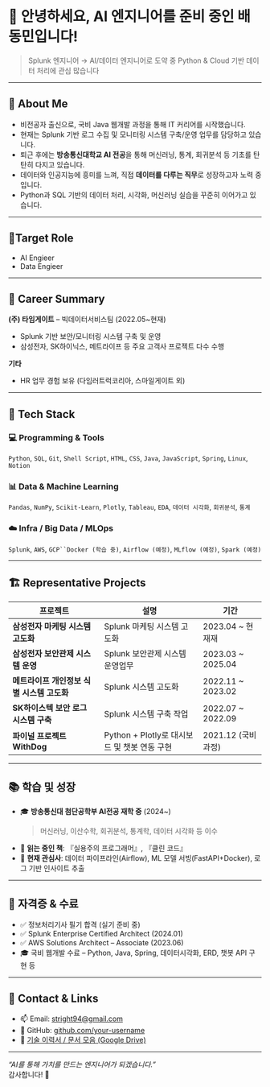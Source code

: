 # 👋 안녕하세요, AI 엔지니어를 준비 중인 배동민입니다!  
> Splunk 엔지니어 → AI/데이터 엔지니어로 도약 중 
> Python & Cloud 기반 데이터 처리에 관심 많습니다

---

## 🧭 About Me
- 비전공자 출신으로, 국비 Java 웹개발 과정을 통해 IT 커리어를 시작했습니다.
- 현재는 Splunk 기반 로그 수집 및 모니터링 시스템 구축/운영 업무를 담당하고 있습니다.
- 퇴근 후에는 **방송통신대학교 AI 전공**을 통해 머신러닝, 통계, 회귀분석 등 기초를 탄탄히 다지고 있습니다.
- 데이터와 인공지능에 흥미를 느껴, 직접 **데이터를 다루는 직무**로 성장하고자 노력 중입니다.
- Python과 SQL 기반의 데이터 처리, 시각화, 머신러닝 실습을 꾸준히 이어가고 있습니다.

---
## 🎯Target Role
- AI Engieer 
- Data Engieer
---

## 💼 Career Summary

**(주) 타임게이트** – 빅데이터서비스팀 (2022.05~현재)  
- Splunk 기반 보안/모니터링 시스템 구축 및 운영  
- 삼성전자, SK하이닉스, 메트라이프 등 주요 고객사 프로젝트 다수 수행  

**기타**  
- HR 업무 경험 보유 (다임러트럭코리아, 스마일게이트 외)

---

## 🔧 Tech Stack

### 💻 Programming & Tools  
`Python`, `SQL`, `Git`, `Shell Script`, `HTML`, `CSS`, `Java`, `JavaScript`, `Spring`, `Linux`, `Notion`

### 📊 Data & Machine Learning  
`Pandas`, `NumPy`, `Scikit-Learn`, `Plotly`, `Tableau`, `EDA`, `데이터 시각화`, `회귀분석`, `통계`

### ☁️ Infra / Big Data / MLOps  
`Splunk`, `AWS`, `GCP``Docker (학습 중)`, `Airflow (예정)`, `MLflow (예정)`, `Spark (예정)`

---

## 🏗️ Representative Projects

| 프로젝트 | 설명 | 기간 |
|----------|------|------|
| **삼성전자 마케팅 시스템 고도화** | Splunk 마케팅 시스템 고도화 | 2023.04 ~ 현재재 |
| **삼성전자 보안관제 시스템 운영** | Splunk 보안관제 시스템 운영업무 | 2023.03 ~ 2025.04 |
| **메트라이프 개인정보 식별 시스템 고도화** | Splunk 시스템 고도화  | 2022.11 ~ 2023.02 |
| **SK하이스텍 보안 로그 시스템 구축** | Splunk 시스템 구축 작업 | 2022.07 ~ 2022.09 |
| **파이널 프로젝트 WithDog** | Python + Plotly로 대시보드 및 챗봇 연동 구현 | 2021.12 (국비 과정) |

---

## 📚 학습 및 성장

- 🎓 **방송통신대 첨단공학부 AI전공 재학 중** (2024~)  
  > 머신러닝, 이산수학, 회귀분석, 통계학, 데이터 시각화 등 이수  
- 📘 **읽는 중인 책**: 『실용주의 프로그래머』, 『클린 코드』  
- 🧠 **현재 관심사**: 데이터 파이프라인(Airflow), ML 모델 서빙(FastAPI+Docker), 로그 기반 인사이트 추출

---

## 📝 자격증 & 수료

- ✅ 정보처리기사 필기 합격 (실기 준비 중)  
- ✅ Splunk Enterprise Certified Architect (2024.01)  
- ✅ AWS Solutions Architect – Associate (2023.06)  
- 🎓 국비 웹개발 수료 – Python, Java, Spring, 데이터시각화, ERD, 챗봇 API 구현 등

---

## 🔗 Contact & Links

- 📫 Email: stright94@gmail.com
- 🐙 GitHub: [github.com/your-username](https://github.com/instart94)
- 📄 [기술 이력서 / 문서 모음 (Google Drive)](https://drive.google.com/drive/folders/1uRb_CLVlBMJGcwN1TtDWB0OdUBk70la)

---

_“AI를 통해 가치를 만드는 엔지니어가 되겠습니다.”_  
감사합니다! 🙇
